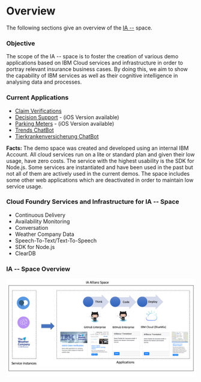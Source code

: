 # Overview
The following sections give an overview of the [IA --](https://--.mybluemix.net/) space.

### Objective
The scope of the IA -- space is to foster the creation of various demo applications based on IBM Cloud services and infrastructure in order to portray relevant insurance business cases. By doing this, we aim to show the capability of IBM services as well as their cognitive intelligence in analysing data and processes. 

### Current Applications
* [Claim Verifications](https://claimverification.mybluemix.net/)
* [Decision Support](http://agcs-decision.mybluemix.net/) - (iOS Version available) 
* [Parking Meters](http://agcs-parking-meter.mybluemix.net/) - (iOS Version available) 
* [Trends ChatBot](http://allsecchatbot.mybluemix.net/)
* [Tierkrankenversicherung ChatBot](http://agcs-tierkranken.mybluemix.net/)

**Facts:** The demo space was created and developed using an internal IBM Account. All cloud services run on a lite or standard plan and given their low usage, have zero costs. The service with the highest usability is the SDK for Node.js. Some services are instantiated and have been used in the past but not all of them are actively used in the current demos. The space includes some other web applications which are deactivated in order to maintain low service usage. 

### Cloud Foundry Services and Infrastructure for IA -- Space
* Continuous Delivery
* Availability Monitoring
* Conversation
* Weather Company Data
* Speech-To-Text/Text-To-Speech
* SDK for Node.js
* ClearDB

### IA -- Space Overview
<img src="IASpace.png" width="600">

